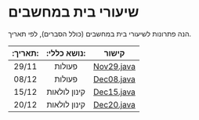 # שיעורי בית במחשבים

הנה פתרונות לשיעורי בית במחשבים (כולל הסברים), לפי תאריך.

| :תאריך: | :נושא כללי:  |             קישור             |
|:-------:|:------------:|:-----------------------------:|
|  29/11  |    פעולות    | [Nov29.java](/src/Nov29.java) |
|  08/12  |    פעולות    | [Dec08.java](/src/Dec08.java) |
|  15/12  | קינון לולאות | [Dec15.java](/src/Dec15.java) |
|  20/12  | קינון לולאות | [Dec20.java](/src/Dec20.java) |
